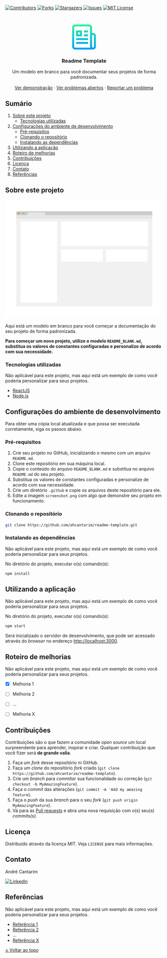 [![Contributors][contributors-shield]][contributors-url]
[![Forks][forks-shield]][forks-url]
[![Stargazers][stars-shield]][stars-url]
[![Issues][issues-shield]][issues-url]
[![MIT License][license-shield]][license-url]


<!-- PROJECT LOGO -->
<br />
<p align="center">
  <a href="https://github.com/ahcantarim/readme-template">
    <img src=".github/logo.png" alt="readme-template" width="80" height="80">
  </a>

  <h3 align="center">Readme Template</h3>

  <p align="center">
    Um modelo em branco para você documentar seus projetos de forma padronizada.
    <br />
    <br />
    <a href="https://github.com/ahcantarim/readme-template">Ver demonstração</a>
    ·
    <a href="https://github.com/ahcantarim/readme-template/issues">Ver problemas abertos</a>
    ·
    <a href="https://github.com/ahcantarim/readme-template/issues/new">Reportar um problema</a>
  </p>
</p>


<!-- TABLE OF CONTENTS -->
## Sumário

<ol>
    <li>
        <a href="#sobre-este-projeto">Sobre este projeto</a>
        <ul>
            <li><a href="#tecnologias-utilizadas">Tecnologias utilizadas</a></li>
        </ul>
    </li>
    <li>
        <a href="#configurações-do-ambiente-de-desenvolvimento">Configurações do ambiente de desenvolvimento</a>
        <ul>
            <li><a href="#pré-requisitos">Pré-requisitos</a></li>
            <li><a href="#clonando-o-repositório">Clonando o repositório</a></li>
            <li><a href="#instalando-as-dependências">Instalando as dependências</a></li>
        </ul>
    </li>
    <li><a href="#utilizando-a-aplicação">Utilizando a aplicação</a></li>
    <li><a href="#roteiro-de-melhorias">Roteiro de melhorias</a></li>
    <li><a href="#contribuições">Contribuições</a></li>
    <li><a href="#licença">Licença</a></li>
    <li><a href="#contato">Contato</a></li>
    <li><a href="#referências">Referências</a></li>
</ol>


<!-- ABOUT THE PROJECT -->
## Sobre este projeto

[![Screenshot][product-screenshot]][product-screenshot]

Aqui está um modelo em branco para você começar a documentação do seu projeto de forma padronizada.

**Para começar um novo projeto, utilize o modelo `README_BLANK.md`, substitua os valores de constantes configuradas e personalize de acordo com sua necessidade.**


### Tecnologias utilizadas

Não aplicável para este projeto, mas aqui está um exemplo de como você poderia personalizar para seus projetos.

* [ReactJS](https://pt-br.reactjs.org/)
* [Node.js](https://nodejs.org/en/)


<!-- GETTING STARTED -->
## Configurações do ambiente de desenvolvimento

Para obter uma cópia local atualizada e que possa ser executada corretamente, siga os passos abaixo.

### Pré-requisitos

1. Crie seu projeto no GitHub, inicializando o mesmo com um arquivo `README.md`.
2. Clone este repositório em sua máquina local.
3. Copie o conteúdo do arquivo `README_BLANK.md` e substitua no arquivo `README.md` do seu projeto.
4. Substitua os valores de constantes configuradas e personalize de acordo com sua necessidade.
5. Crie um diretório `.github` e copie os arquivos deste repositório para ele.
6. Edite a imagem `screenshot.png` com algo que demonstre seu projeto em funcionamento.


### Clonando o repositório

```bash
git clone https://github.com/ahcantarim/readme-template.git
```


### Instalando as dependências

Não aplicável para este projeto, mas aqui está um exemplo de como você poderia personalizar para seus projetos.

No diretório do projeto, executar o(s) comando(s):

```bash
npm install
```


<!-- USAGE EXAMPLES -->
## Utilizando a aplicação

Não aplicável para este projeto, mas aqui está um exemplo de como você poderia personalizar para seus projetos.

No diretório do projeto, executar o(s) comando(s):

```bash
npm start
```

Será inicializado o servidor de desenvolvimento, que pode ser acessado através do *browser* no endereço <http://localhost:3000>.


<!-- ROADMAP -->
## Roteiro de melhorias

Não aplicável para este projeto, mas aqui está um exemplo de como você poderia personalizar para seus projetos.

- [x] Melhoria 1
- [ ] Melhoria 2
- [ ] ...
- [ ] Melhoria X


<!-- CONTRIBUTING -->
## Contribuições

Contribuições são o que fazem a comunidade *open source* um local surpreendente para aprender, inspirar e criar. Qualquer contribuição que você fizer será **de grande valia**.

1. Faça um *fork* desse repositório ni GitHub.
2. Faça um *clone* do repositório *fork* criado (`git clone https://github.com/ahcantarim/readme-template`).
3. Crie um *branch* para *commitar* sua funcionalidade ou correção (`git checkout -b MyAmazingFeature`).
4. Faça o *commit* das alterações (`git commit -m 'Add my amazing feature`).
5. Faça o *push* da sua *branch* para o seu *fork* (`git push origin MyAmazingFeature`).
6. Vá para as [Pull requests](https://github.com/ahcantarim/readme-template/pulls) e abra uma nova requisição com o(s) seu(s) *commits(s)*.


<!-- LICENSE -->
## Licença

Distribuído através da licença MIT. Veja `LICENSE` para mais informações.


<!-- CONTACT -->
## Contato

André Cantarim

[![LinkedIn][linkedin-shield]][linkedin-url]


<!-- ACKNOWLEDGEMENTS -->
## Referências

Não aplicável para este projeto, mas aqui está um exemplo de como você poderia personalizar para seus projetos.

* [Referência 1](#link_para_referencia_1)
* [Referência 2](#link_para_referencia_2)
* ...
* [Referência X](#link_para_referencia_x)


<a href="#sumário">🔝 Voltar ao topo</a>


<!-- MARKDOWN LINKS & IMAGES -->
<!-- https://www.markdownguide.org/basic-syntax/#reference-style-links -->
[contributors-shield]: https://img.shields.io/github/contributors/ahcantarim/readme-template.svg?style=for-the-badge
[contributors-url]: https://github.com/ahcantarim/readme-template/graphs/contributors
[forks-shield]: https://img.shields.io/github/forks/ahcantarim/readme-template.svg?style=for-the-badge
[forks-url]: https://github.com/ahcantarim/readme-template/network/members
[stars-shield]: https://img.shields.io/github/stars/ahcantarim/readme-template.svg?style=for-the-badge
[stars-url]: https://github.com/ahcantarim/readme-template/stargazers
[issues-shield]: https://img.shields.io/github/issues/ahcantarim/readme-template.svg?style=for-the-badge
[issues-url]: https://github.com/ahcantarim/readme-template/issues
[license-shield]: https://img.shields.io/github/license/ahcantarim/readme-template.svg?style=for-the-badge
[license-url]: https://github.com/ahcantarim/readme-template/blob/master/LICENSE.txt
[linkedin-shield]: https://img.shields.io/badge/-LinkedIn-black.svg?style=for-the-badge&logo=linkedin&colorB=555
[linkedin-url]: https://linkedin.com/in/ahcantarim
[product-screenshot]: .github/screenshot.png